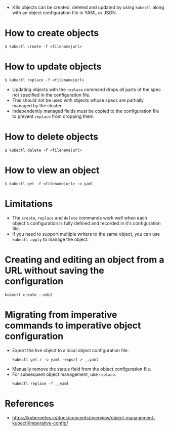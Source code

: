 * K8s objects can be created, deleted and updated by using `kubectl` along with an object configuration file in YAML or JSON.
# How to create objects
```
$ kubectl create -f <filename|url>
```
# How to update objects
```
$ kubectl replace -f <filename|url>
```
* Updating objects with the `replace` command drops all parts of the spec not specified in the configuration file.
* This should not be used with objects whose specs are partially managed by the cluster.
* Independently managed fields must be copied to the configuration file to prevent `replace` from dropping them.
# How to delete objects
```
$ kubectl delete -f <filename|url>
```
# How to view an object
```
$ kubectl get -f <filename|url> -o yaml
```
# Limitations
* The `create`, `replace` and `delete` commands work well when each object's configuration is fully defined and recorded in it's configuration file.
* If you need to support multiple writers to the same object, you can use `kubectl apply` to manage the object.
# Creating and editing an object from a URL without saving the configuration
```
kubectl create --edit
```
# Migrating from imperative commands to imperative object configuration
* Export the live object to a local object configuration file.
	```
	kubectl get / -o yaml -export > _.yaml
	```
* Manually remove the status field from the object configuration file.
* For subsequent object management, use `replace`.
	```
	kubectl replace -f _.yaml
	```
# References
* https://kubernetes.io/docs/concepts/overview/object-management-kubectl/imperative-config/
